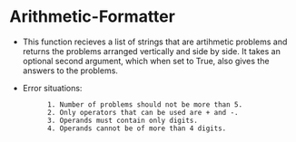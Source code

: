 # Arithmetic-Formatter

* This function recieves a list of strings that are artihmetic problems and returns the problems arranged vertically and side by side. It takes an optional second argument, which when set to True, also gives the answers to the problems.

* Error situations: 
            
            1. Number of problems should not be more than 5.
            2. Only operators that can be used are + and -.
            3. Operands must contain only digits.
            4. Operands cannot be of more than 4 digits.
